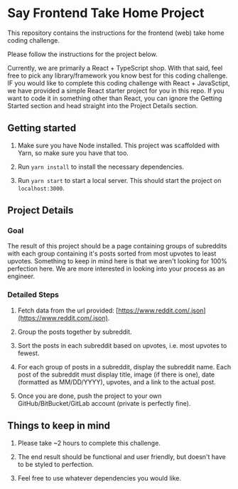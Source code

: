 # Say Frontend Take Home Project

This repository contains the instructions for the frontend (web) take home coding challenge.

Please follow the instructions for the project below.

Currently, we are primarily a React + TypeScript shop. With that said, feel free to pick any library/framework you know best for this coding challenge. IF you would like to complete this coding challenge with React + JavaSctipt, we have provided a simple React starter project for you in this repo. If you want to code it in something other than React, you can ignore the Getting Started section and head straight into the Project Details section.

## Getting started

1. Make sure you have Node installed. This project was scaffolded with Yarn, so make sure you have that too.

2. Run `yarn install` to install the necessary dependencies.

3. Run `yarn start` to start a local server. This should start the project on `localhost:3000`.

## Project Details

### Goal

The result of this project should be a page containing groups of subreddits with each group containing it's posts sorted from most upvotes to least upvotes. Something to keep in mind here is that we aren't looking for 100% perfection here. We are more interested in looking into your process as an engineer.

### Detailed Steps

1. Fetch data from the url provided: [https://www.reddit.com/.json](https://www.reddit.com/.json).

2. Group the posts together by subreddit.

3. Sort the posts in each subreddit based on upvotes, i.e. most upvotes to fewest.

4. For each group of posts in a subreddit, display the subreddit name. Each post of the subreddit must display title, image (if there is one), date (formatted as MM/DD/YYYY), upvotes, and a link to the actual post.

5. Once you are done, push the project to your own GitHub/BitBucket/GitLab account (private is perfectly fine).

## Things to keep in mind

1. Please take ~2 hours to complete this challenge.

2. The end result should be functional and user friendly, but doesn't have to be styled to perfection.

3. Feel free to use whatever dependencies you would like.
